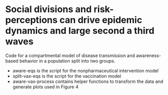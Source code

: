 # Social divisions and risk-perceptions can drive epidemic dynamics and large second a third waves

Code for a compartmental model of disease transmission and awareness-based behavior in a population split into two groups.

* aware-eqs is the script for the nonpharmaceutical intervention model
* split-vax-eqs is the script for the vaccination model
* aware-vax-process contains helper functions to transform the data and generate plots used in Figure 4 
